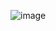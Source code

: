 ![image](https://github.com/Mogana004/code.Java/assets/92911280/17a32f7e-9b59-4e38-9cc9-d7bccdbfa6bf)
